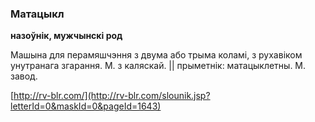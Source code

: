### Матацыкл
**назоўнік, мужчынскі род**

Машына для перамяшчэння з двума або трыма коламі, з рухавіком унутранага згарання. М. з каляскай. || прыметнік: матацыклетны. М. завод.

<a rel="author">[http://rv-blr.com/](http://rv-blr.com/slounik.jsp?letterId=0&maskId=0&pageId=1643)</a>
